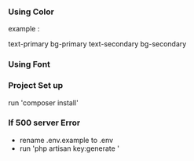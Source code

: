 
### Using Color 

example : 

   text-primary 
   bg-primary 
   text-secondary 
   bg-secondary 

### Using Font 

 <body class="font-fontPoppins"></body>

### Project Set up 

run 'composer install' 

### If 500 server Error 

- rename .env.example to .env 
- run 'php artisan key:generate '
